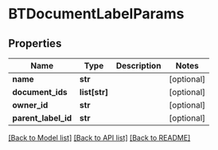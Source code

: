 # BTDocumentLabelParams

## Properties
Name | Type | Description | Notes
------------ | ------------- | ------------- | -------------
**name** | **str** |  | [optional] 
**document_ids** | **list[str]** |  | [optional] 
**owner_id** | **str** |  | [optional] 
**parent_label_id** | **str** |  | [optional] 

[[Back to Model list]](../README.md#documentation-for-models) [[Back to API list]](../README.md#documentation-for-api-endpoints) [[Back to README]](../README.md)


